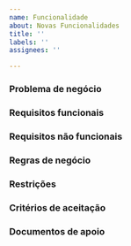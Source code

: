 ```yaml
---
name: Funcionalidade
about: Novas Funcionalidades
title: ''
labels: ''
assignees: ''

---
```


### Problema de negócio

### Requisitos funcionais

### Requisitos não funcionais

### Regras de negócio

### Restrições

### Critérios de aceitação

### Documentos de apoio

